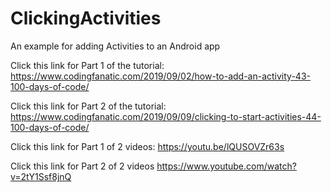 # ClickingActivities
An example for adding Activities to an Android app

Click this link for Part 1 of the tutorial: https://www.codingfanatic.com/2019/09/02/how-to-add-an-activity-43-100-days-of-code/

Click this link for Part 2 of the tutorial: https://www.codingfanatic.com/2019/09/09/clicking-to-start-activities-44-100-days-of-code/

Click this link for Part 1 of 2 videos: https://youtu.be/lQUSOVZr63s

Click this link for Part 2 of 2 videos https://www.youtube.com/watch?v=2tY1Ssf8jnQ
